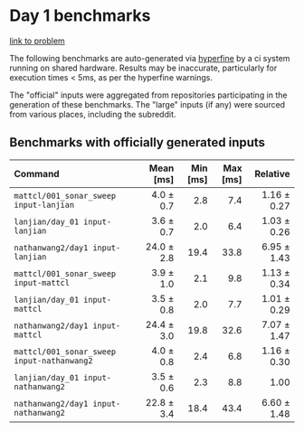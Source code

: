 # Day 1 benchmarks

[link to problem](http://adventofcode.com/2021/day/1)

The following benchmarks are auto-generated via [hyperfine](https://github.com/sharkdp/hyperfine) by a ci system running on shared hardware. Results may be inaccurate, particularly for execution times < 5ms, as per the hyperfine warnings.

The "official" inputs were aggregated from repositories participating in the generation of these benchmarks. The "large" inputs (if any) were sourced from various places, including the subreddit.

## Benchmarks with officially generated inputs
| Command | Mean [ms] | Min [ms] | Max [ms] | Relative |
|:---|---:|---:|---:|---:|
| `mattcl/001_sonar_sweep input-lanjian` | 4.0 ± 0.7 | 2.8 | 7.4 | 1.16 ± 0.27 |
| `lanjian/day_01 input-lanjian` | 3.6 ± 0.7 | 2.0 | 6.4 | 1.03 ± 0.26 |
| `nathanwang2/day1 input-lanjian` | 24.0 ± 2.8 | 19.4 | 33.8 | 6.95 ± 1.43 |
| `mattcl/001_sonar_sweep input-mattcl` | 3.9 ± 1.0 | 2.1 | 9.8 | 1.13 ± 0.34 |
| `lanjian/day_01 input-mattcl` | 3.5 ± 0.8 | 2.0 | 7.7 | 1.01 ± 0.29 |
| `nathanwang2/day1 input-mattcl` | 24.4 ± 3.0 | 19.8 | 32.6 | 7.07 ± 1.47 |
| `mattcl/001_sonar_sweep input-nathanwang2` | 4.0 ± 0.8 | 2.4 | 6.8 | 1.16 ± 0.30 |
| `lanjian/day_01 input-nathanwang2` | 3.5 ± 0.6 | 2.3 | 8.8 | 1.00 |
| `nathanwang2/day1 input-nathanwang2` | 22.8 ± 3.4 | 18.4 | 43.4 | 6.60 ± 1.48 |
